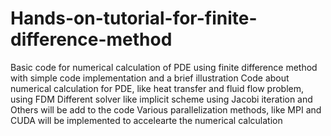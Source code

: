 # Hands-on-tutorial-for-finite-difference-method
Basic code for numerical calculation of PDE using finite difference method with simple code implementation and a brief illustration
Code about numerical calculation for PDE, like heat transfer and fluid flow problem, using FDM
Different solver like implicit scheme using Jacobi iteration and Others will be add to the code
Various parallelization methods, like MPI and CUDA will be implemented to accelearte the numerical calculation
